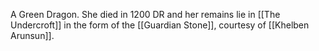 A Green Dragon. She died in 1200 DR and her remains lie in [[The Undercroft]] in the form of the [[Guardian Stone]], courtesy of [[Khelben Arunsun]].